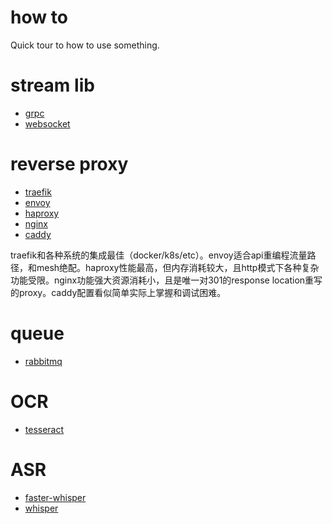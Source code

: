 # how to

Quick tour to how to use something.

# stream lib

* [grpc](grpc)
* [websocket](websocket)

# reverse proxy

* [traefik](traefik)
* [envoy](envoy)
* [haproxy](haproxy)
* [nginx](nginx)
* [caddy](caddy)

traefik和各种系统的集成最佳（docker/k8s/etc）。envoy适合api重编程流量路径，和mesh绝配。haproxy性能最高，但内存消耗较大，且http模式下各种复杂功能受限。nginx功能强大资源消耗小，且是唯一对301的response location重写的proxy。caddy配置看似简单实际上掌握和调试困难。

# queue

* [rabbitmq](rabbitmq)

# OCR

* [tesseract](tesseract)

# ASR

* [faster-whisper](faster-whisper)
* [whisper](whisper)

